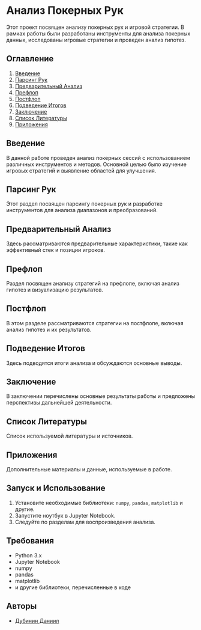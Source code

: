 # Анализ Покерных Рук

Этот проект посвящен анализу покерных рук и игровой стратегии. В рамках работы были разработаны инструменты для анализа покерных данных, исследованы игровые стратегии и проведен анализ гипотез.

## Оглавление

1. [Введение](#введение)
2. [Парсинг Рук](#парсинг-рук)
3. [Предварительный Анализ](#предварительный-анализ)
4. [Префлоп](#префлоп)
5. [Постфлоп](#постфлоп)
6. [Подведение Итогов](#подведение-итогов)
7. [Заключение](#заключение)
8. [Список Литературы](#список-литературы)
9. [Приложения](#приложения)

## Введение

В данной работе проведен анализ покерных сессий с использованием различных инструментов и методов. Основной целью было изучение игровых стратегий и выявление областей для улучшения.

## Парсинг Рук

Этот раздел посвящен парсингу покерных рук и разработке инструментов для анализа диапазонов и преобразований.

## Предварительный Анализ

Здесь рассматриваются предварительные характеристики, такие как эффективный стек и позиции игроков.

## Префлоп

Раздел посвящен анализу стратегий на префлопе, включая анализ гипотез и визуализацию результатов.

## Постфлоп

В этом разделе рассматриваются стратегии на постфлопе, включая анализ гипотез и их результатов.

## Подведение Итогов

Здесь подводятся итоги анализа и обсуждаются основные выводы.

## Заключение

В заключении перечислены основные результаты работы и предложены перспективы дальнейшей деятельности.

## Список Литературы

Список используемой литературы и источников.

## Приложения

Дополнительные материалы и данные, используемые в работе.

## Запуск и Использование

1. Установите необходимые библиотеки: `numpy`, `pandas`, `matplotlib` и другие.
2. Запустите ноутбук в Jupyter Notebook.
3. Следуйте по разделам для воспроизведения анализа.

## Требования

- Python 3.x
- Jupyter Notebook
- numpy
- pandas
- matplotlib
- и другие библиотеки, перечисленные в коде

## Авторы

- [Дубинин Даниил](#)


